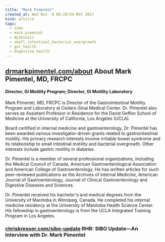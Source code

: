 ```yaml
---
title: "Mark Pimentel"
created_at: Wed Nov  8 09:29:59 MST 2017
kind: article
tags:
  - sibo
  - mark_pimental
  - dysbiosis
  - small_intestinal_bacterial_overgrowth
  - gut_health
  - digestive_health
---
```


<h2>
  <a href="http://drmarkpimentel.com/aboutdrpimentel.htm" target="_blank">drmarkpimentel.com/about</a>
  About Mark Pimentel, MD, FRCPC
</h2>

<h4>Director, GI Motility Program; Director, GI Motility Laboratory</h4>

Mark Pimentel, MD, FRCPC is Director of the Gastrointestinal Motility
Program and Laboratory at Cedars-Sinai Medical Center. Dr. Pimentel also
serves as Assistant Professor in Residence for the David Geffen School
of Medicine at the University of California, Los Angeles (UCLA).

Board certified in internal medicine and gastroenterology, Dr. Pimentel
has been awarded various investigator-driven grants related to
gastrointestinal motility. His primary research interests involve
irritable bowel syndrome and its relationship to small intestinal
motility and bacterial overgrowth. Other interests include gastric
motility in diabetes.

Dr. Pimentel is a member of several professional organizations, including
the Medical Council of Canada, American Gastroenterological Association
and American College of Gastroenterology. He has written articles for
such peer-reviewed publications as the Archives of Internal Medicine,
American Journal of Gastroenterology, Journal of Clinical Gastroenterology
and Digestive Diseases and Sciences.

Dr. Pimentel received his bachelor's and medical degrees from the
University of Manitoba in Winnipeg, Canada. He completed his internal
medicine residency at the University of Manitoba Health Science
Center. His fellowship in gastroenterology is from the UCLA Integrated
Training Program in Los Angeles.

<h3>
  <a href="https://chriskresser.com/sibo-update-an-interview-with-dr-mark-pimentel/" target="_blank">chriskresser.com/sibo-update</a>
  RHR: SIBO Update—An Interview with Dr. Mark Pimentel
</h3>


<!--
html boilerplate
<a href="" target="_blank"></a>
<a name=""></a>
<img src="" width="400px">
<ul>
  <li></li>
</ul>
<pre>
</pre>
<p style="margin-bottom: 2em;"></p>
<hr style="border: 0; height: 3px; background: #333; background-image: linear-gradient(to right, #ccc, #333, #ccc);">
<pre><code>
</code></pre>
<math xmlns='http://www.w3.org/1998/Math/MathML' display='block'>
</math>
-->
